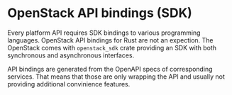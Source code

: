 # OpenStack API bindings (SDK)

Every platform API requires SDK bindings to various programming languages.
OpenStack API bindings for Rust are not an expection. The OpenStack comes with
`openstack_sdk` crate providing an SDK with both synchronous and asynchronous
interfaces.

API bindings are generated from the OpenAPI specs of corresponding services.
That means that those are only wrapping the API and usually not providing
additional convinience features.
